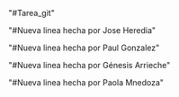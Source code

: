 "#Tarea_git"

"#Nueva linea hecha por Jose Heredia"

"#Nueva linea hecha por Paul Gonzalez"

"#Nueva linea hecha por Génesis Arrieche"

"#Nueva linea hecha por Paola Mnedoza"

